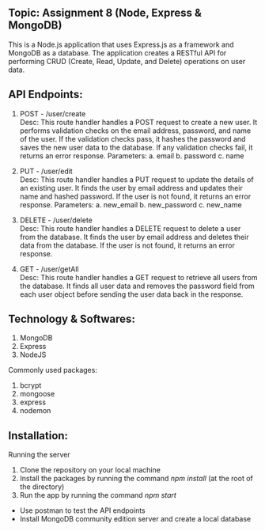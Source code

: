 


## Topic: Assignment 8 (Node, Express & MongoDB)
This is a Node.js application that uses Express.js as a framework and MongoDB as a database. The application creates a RESTful API for performing CRUD (Create, Read, Update, and Delete) operations on user data.

## API Endpoints:

1. POST - /user/create \
Desc: This route handler handles a POST request to create a new user. It performs validation checks on the email address, password, and name of the user. If the validation checks pass, it hashes the password and saves the new user data to the database. If any validation checks fail, it returns an error response.
Parameters: a. email 
            b. password 
            c. name

2. PUT - /user/edit \
Desc: This route handler handles a PUT request to update the details of an existing user. It finds the user by email address and updates their name and hashed password. If the user is not found, it returns an error response.
Parameters: a. new_email
            b. new_password 
             c. new_name

3. DELETE - /user/delete \
Desc: This route handler handles a DELETE request to delete a user from the database. It finds the user by email address and deletes their data from the database. If the user is not found, it returns an error response.


4. GET - /user/getAll \
Desc: This route handler handles a GET request to retrieve all users from the database. It finds all user data and removes the password field from each user object before sending the user data back in the response.



## Technology & Softwares:

1. MongoDB
2. Express
3. NodeJS

Commonly used packages:
1. bcrypt
2. mongoose
3. express
4. nodemon

## Installation:

Running the server
1. Clone the repository on your local machine
2. Install the packages by running the command *npm install* (at the root of the directory)
3. Run the app by running the command *npm start*

* Use postman to test the API endpoints
* Install MongoDB community edition server and create a local database
